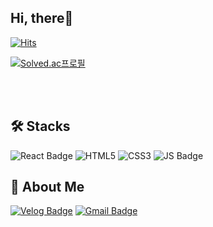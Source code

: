 <div>

  ## Hi, there👋
  
  [![Hits](https://hits.seeyoufarm.com/api/count/incr/badge.svg?url=https%3A%2F%2Fgithub.com%2FDoye-Kim&count_bg=%23FFEB63&title_bg=%23488352&icon=&icon_color=%23DEDEDE&title=hits&edge_flat=false)](https://github.com/Doye-Kim)
  <br>
    
  [![Solved.ac프로필](http://mazassumnida.wtf/api/generate_badge?boj=abcdy)](https://solved.ac/abcdy)
  
  <br><br>
  
  ## 🛠️ Stacks
  ![React Badge](http://img.shields.io/badge/React-2E2E2E?style=for-the-badge&logo=React&logoColor=61DAFB)
  ![HTML5](https://img.shields.io/badge/HTML5-E34F26.svg?&style=for-the-badge&logo=HTML5&logoColor=white)
  ![CSS3](https://img.shields.io/badge/CSS3-1572B6.svg?&style=for-the-badge&logo=CSS3&logoColor=white)
  ![JS Badge](http://img.shields.io/badge/javascript-F7DF1E?style=for-the-badge&logo=javascript&logoColor=black)
<!--  ![HTML5](https://img.shields.io/badge/HTML5-E34F26.svg?&style=for-the-badge&logo=HTML5&logoColor=white)
  ![CSS3](https://img.shields.io/badge/CSS3-1572B6.svg?&style=for-the-badge&logo=CSS3&logoColor=white)-->
  
  
  ## 📌 About Me
  
  [![Velog Badge](http://img.shields.io/badge/Velog-20C997?style=for-the-badge&logo=velog&logoColor=white&link=https://velog.io/@kmdy/)](https://velog.io/@kmdy/)
  [![Gmail Badge](https://img.shields.io/badge/Gmail-d14836?style=for-the-badge&logo=Gmail&logoColor=white&link=mailto:kmdy125@gmail.com)](mailto:kmdy125@gmail.com)
</div>


<!--![Doye's GitHub stats](https://github-readme-stats.vercel.app/api?username=Doye-Kim&hide=contribs,prs)
**Doye-Kim/Doye-Kim** is a ✨ _special_ ✨ repository because its `README.md` (this file) appears on your GitHub profile.

  ![kiki](https://github.com/Doye-Kim/Doye-Kim/assets/126869993/f7ea8c1e-df3e-4005-a467-4208535f681f)
  ## 

Here are some ideas to get you started:

- 🔭 I’m currently working on ...
- 🌱 I’m currently learning ...
- 👯 I’m looking to collaborate on ...
- 🤔 I’m looking for help with ...
- 💬 Ask me about ...
- 📫 How to reach me: ...
- 😄 Pronouns: ...
- ⚡ Fun fact: ...
-->
